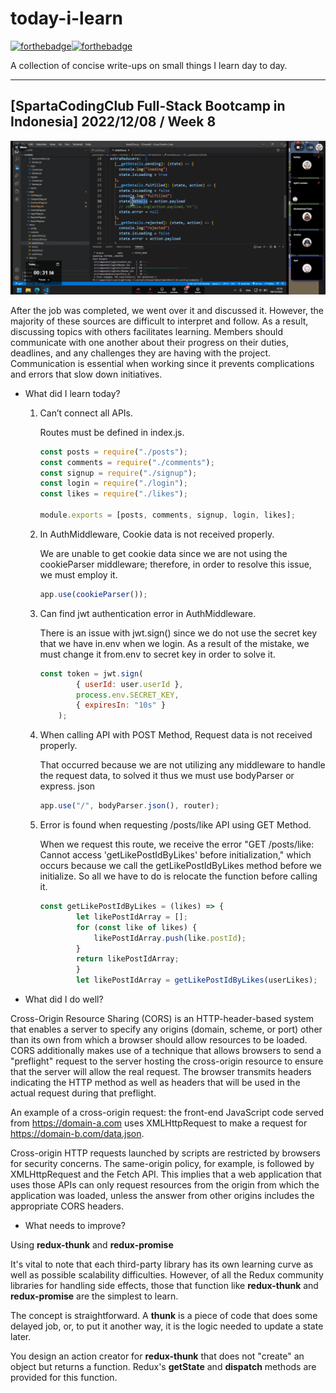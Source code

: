 # today-i-learn

[![forthebadge](https://forthebadge.com/images/badges/built-with-love.svg)](https://wajahatkarim.com)[![forthebadge](https://forthebadge.com/images/badges/makes-people-smile.svg)](https://wajahatkarim.com)

A collection of concise write-ups on small things I learn day to day.

---

## [SpartaCodingClub Full-Stack Bootcamp in Indonesia] 2022/12/08 / Week 8

![image](/images/39.png)

After the job was completed, we went over it and discussed it. However, the majority of these sources are difficult to interpret and follow. As a result, discussing topics with others facilitates learning. Members should communicate with one another about their progress on their duties, deadlines, and any challenges they are having with the project. Communication is essential when working since it prevents complications and errors that slow down initiatives.

- What did I learn today?

  1. Can’t connect all APIs.

        Routes must be defined in index.js.

        ```js
        const posts = require("./posts");
        const comments = require("./comments");
        const signup = require("./signup");
        const login = require("./login");
        const likes = require("./likes");

        module.exports = [posts, comments, signup, login, likes];
        ```

  2. In AuthMiddleware, Cookie data is not received properly.

        We are unable to get cookie data since we are not using the cookieParser middleware; therefore, in order to resolve this issue, we must employ it.

        ```js
        app.use(cookieParser());
        ```

  3. Can find jwt authentication error in AuthMiddleware.
  
        There is an issue with jwt.sign() since we do not use the secret key that we have in.env when we login. As a result of the mistake, we must change it from.env to secret key in order to solve it.

        ```js
        const token = jwt.sign(
                { userId: user.userId },
                process.env.SECRET_KEY,
                { expiresIn: "10s" }
            );
        ```

  4. When calling API with POST Method, Request data is not received properly.
  
        That occurred because we are not utilizing any middleware to handle the request data, to solved it thus we must use bodyParser or express. json

        ```js
        app.use("/", bodyParser.json(), router);
        ```

  5. Error is found when requesting /posts/like API using GET Method.

        When we request this route, we receive the error "GET /posts/like: Cannot access 'getLikePostIdByLikes' before initialization," which occurs because we call the getLikePostIdByLikes method before we initialize.
        So all we have to do is relocate the function before calling it.

        ```js
        const getLikePostIdByLikes = (likes) => {
                let likePostIdArray = [];
                for (const like of likes) {
                    likePostIdArray.push(like.postId);
                }
                return likePostIdArray;
                }
                let likePostIdArray = getLikePostIdByLikes(userLikes);
        ```

- What did I do well?

Cross-Origin Resource Sharing (CORS) is an HTTP-header-based system that enables a server to specify any origins (domain, scheme, or port) other than its own from which a browser should allow resources to be loaded. CORS additionally makes use of a technique that allows browsers to send a "preflight" request to the server hosting the cross-origin resource to ensure that the server will allow the real request. The browser transmits headers indicating the HTTP method as well as headers that will be used in the actual request during that preflight.

An example of a cross-origin request: the front-end JavaScript code served from <https://domain-a.com> uses XMLHttpRequest to make a request for <https://domain-b.com/data.json>.

Cross-origin HTTP requests launched by scripts are restricted by browsers for security concerns. The same-origin policy, for example, is followed by XMLHttpRequest and the Fetch API. This implies that a web application that uses those APIs can only request resources from the origin from which the application was loaded, unless the answer from other origins includes the appropriate CORS headers.

- What needs to improve?

Using **redux-thunk** and **redux-promise**

It's vital to note that each third-party library has its own learning curve as well as possible scalability difficulties. However, of all the Redux community libraries for handling side effects, those that function like **redux-thunk** and **redux-promise** are the simplest to learn.

The concept is straightforward. A **thunk** is a piece of code that does some delayed job, or, to put it another way, it is the logic needed to update a state later.

You design an action creator for **redux-thunk** that does not "create" an object but returns a function. Redux's **getState** and **dispatch** methods are provided for this function.
